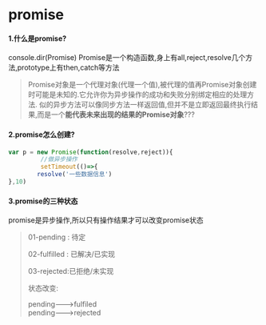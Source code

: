 # promise

#### 1.什么是promise?

 console.dir(Promise)
 Promise是一个构造函数,身上有all,reject,resolve几个方法,prototype上有then,catch等方法

> Promise对象是一个代理对象(代理一个值),被代理的值再Promise对象创建时可能是未知的.它允许你为异步操作的成功和失败分别绑定相应的处理方法.
> 似的异步方法可以像同步方法一样返回值,但并不是立即返回最终执行结果,而是一个**能代表未来出现的结果的Promise对象**???

#### 2.promise怎么创建?
```js
var p = new Promise(function(resolve,reject)){
         //做异步操作
         setTimeout(()=>{
    	resolve('一些数据信息')
},10)                    
```

#### 3.promise的三种状态

promise是异步操作,所以只有操作结果才可以改变promise状态

> 01-pending : 待定
>
> 02-fulfilled : 已解决/已实现
>
> 03-rejected:已拒绝/未实现
>
> 状态改变:
>
> pending--->fulfiled  
> pending--->rejected

​                        